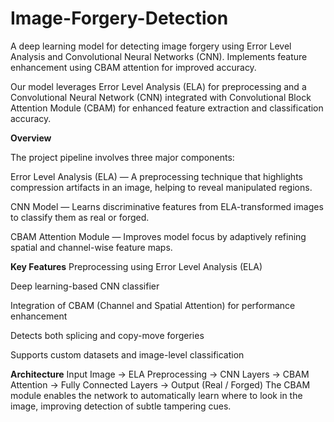 # Image-Forgery-Detection
A deep learning model for detecting image forgery using Error Level Analysis and Convolutional Neural Networks (CNN). Implements feature enhancement using CBAM attention for improved accuracy.

Our model leverages Error Level Analysis (ELA) for preprocessing and a Convolutional Neural Network (CNN) integrated with Convolutional Block Attention Module (CBAM) for enhanced feature extraction and classification accuracy.

**Overview**

The project pipeline involves three major components:

Error Level Analysis (ELA) — A preprocessing technique that highlights compression artifacts in an image, helping to reveal manipulated regions.

CNN Model — Learns discriminative features from ELA-transformed images to classify them as real or forged.

CBAM Attention Module — Improves model focus by adaptively refining spatial and channel-wise feature maps.

**Key Features**
Preprocessing using Error Level Analysis (ELA)

Deep learning-based CNN classifier

Integration of CBAM (Channel and Spatial Attention) for performance enhancement

Detects both splicing and copy-move forgeries

Supports custom datasets and image-level classification

**Architecture**
Input Image → ELA Preprocessing → CNN Layers → CBAM Attention → Fully Connected Layers → Output (Real / Forged)
The CBAM module enables the network to automatically learn where to look in the image, improving detection of subtle tampering cues.
